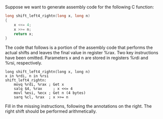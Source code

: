 Suppose we want to generate assembly code for the following C function:

```c
long shift_left4_rightn(long x, long n)
{
    x <<= 4;
    x >>= n;
    return x;
}
```

The code that follows is a portion of the assembly code that performs the
actual shifts and leaves the final value in register %rax. Two key instructions
have been omitted. Parameters x and n are stored in registers %rdi and %rsi,
respectively.
```
long shift_left4_rightn(long x, long n)
x in %rdi, n in %rsi
shift_left4_rightn:
    movq %rdi, %rax ; Get x
    salq $4, %rax     ; x <<= 4
    movl %esi, %ecx ; Get n (4 bytes)
    sarq %cl, %rax  ; x >>= n
```

Fill in the missing instructions, following the annotations on the right. The
right shift should be performed arithmetically.